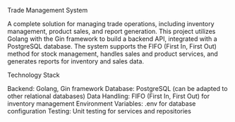 Trade Management System

A complete solution for managing trade operations, including inventory management, product sales, and report generation. 
This project utilizes Golang with the Gin framework to build a backend API, integrated with a PostgreSQL database. 
The system supports the FIFO (First In, First Out) method for stock management, handles sales and product services, and generates reports for inventory and sales data.

Technology Stack

Backend: Golang, Gin framework
Database: PostgreSQL (can be adapted to other relational databases)
Data Handling: FIFO (First In, First Out) for inventory management
Environment Variables: .env for database configuration
Testing: Unit testing for services and repositories
